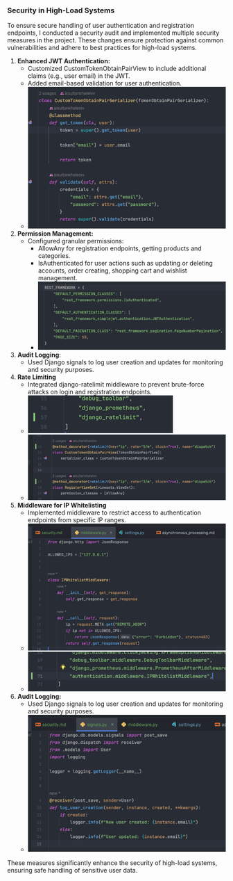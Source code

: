 ### Security in High-Load Systems

To ensure secure handling of user authentication and registration endpoints, I conducted a security audit and implemented multiple security measures in the project. These changes ensure protection against common vulnerabilities and adhere to best practices for high-load systems.

1. **Enhanced JWT Authentication:**
   - Customized CustomTokenObtainPairView to include additional claims (e.g., user email) in the JWT.
   - Added email-based validation for user authentication.
    - ![img_5.png](img_5.png)
2. **Permission Management:**
   - Configured granular permissions:
     - AllowAny for registration endpoints, getting products and categories.
     - IsAuthenticated for user actions such as updating or deleting accounts, order creating, shopping cart and wishlist management.
     - ![img_6.png](img_6.png)
3. **Audit Logging**:
   - Used Django signals to log user creation and updates for monitoring and security purposes.
4. **Rate Limiting**
   - Integrated django-ratelimit middleware to prevent brute-force attacks on login and registration endpoints.
   - ![img.png](img.png)
   - ![img_1.png](img_1.png)
5. **Middleware for IP Whitelisting**
   - Implemented middleware to restrict access to authentication endpoints from specific IP ranges.
   - ![img_2.png](img_2.png)
   - ![img_3.png](img_3.png)
6. **Audit Logging:**
   - Used Django signals to log user creation and updates for monitoring and security purposes.
   - ![img_4.png](img_4.png)

These measures significantly enhance the security of high-load systems, ensuring safe handling of sensitive user data.
